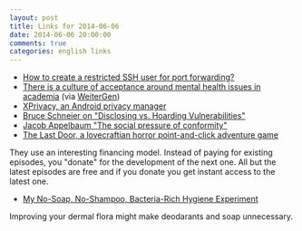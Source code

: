 ```yaml
---
layout: post
title: Links for 2014-06-06
date: 2014-06-06 20:00:00
comments: true
categories: english links
---
```



 * [How to create a restricted SSH user for port forwarding?](http://askubuntu.com/questions/48129/how-to-create-a-restricted-ssh-user-for-port-forwarding)
 * [There is a culture of acceptance around mental health issues in academia](http://www.theguardian.com/higher-education-network/blog/2014/mar/01/mental-health-issue-phd-research-university) (via [WeiterGen](http://scienceblogs.de/weitergen/2014/04/die-leiden-der-jungen-wissenschaftler/))
 * [XPrivacy, an Android privacy manager](https://github.com/M66B/XPrivacy)
 * [Bruce Schneier on "Disclosing vs. Hoarding Vulnerabilities"](https://www.schneier.com/blog/archives/2014/05/disclosing_vs_h.html)
 * [Jacob Appelbaum "The social pressure of conformity"](http://www.nachtkritik.de/index.php?option=com_content&view=article&id=9572:theater-der-welt-2014-jacob-appelbaums-opening-speech-&catid=53:portraet-a-profil&Itemid=83)
 * [The Last Door, a lovecraftian horror point-and-click adventure game](https://thelastdoor.com/)

They use an interesting financing model. Instead of paying for existing episodes, you "donate" for the development of the next one. All but the latest episodes are free and if you donate you get instant access to the latest one.

 * [My No-Soap, No-Shampoo, Bacteria-Rich Hygiene Experiment](http://www.nytimes.com/2014/05/25/magazine/my-no-soap-no-shampoo-bacteria-rich-hygiene-experiment.html)

Improving your dermal flora might make deodarants and soap unnecessary.
